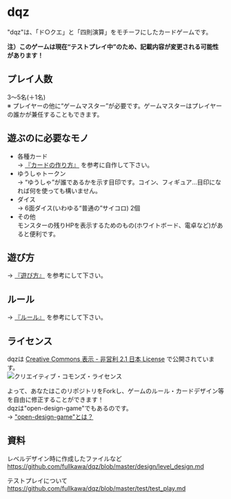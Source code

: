 dqz
===

"dqz"は、「ド○クエ」と「四則演算」をモチーフにしたカードゲームです。

**注）このゲームは現在“テストプレイ中”のため、記載内容が変更される可能性があります！**

プレイ人数
----------

3～5名(＋1名)  
※ プレイヤーの他に“ゲームマスター”が必要です。ゲームマスターはプレイヤーの誰かが兼任することもできます。

遊ぶのに必要なモノ
-----------------

* 各種カード  
→ [『カードの作り方』](https://github.com/fullkawa/dqz/blob/master/how_to_make.md) を参考に自作して下さい。
* ゆうしゃトークン  
→ “ゆうしゃ”が誰であるかを示す目印です。コイン、フィギュア…目印になれば何を使っても構いません。
* ダイス  
→ 6面ダイス(いわゆる“普通の”サイコロ) 2個
* その他  
モンスターの残りHPを表示するためのもの(ホワイトボード、電卓など)があると便利です。

遊び方
------

→ [『遊び方』](https://github.com/fullkawa/dqz/blob/master/how_to_play.md) を参考にして下さい。

ルール
------

→ [『ルール』](https://github.com/fullkawa/dqz/blob/master/rule.md) を参考にして下さい。

ライセンス
----------

dqzは [Creative Commons 表示 - 非営利 2.1 日本 License](http://creativecommons.org/licenses/by-nc/2.1/jp/) で公開されています。  
![クリエイティブ・コモンズ・ライセンス](http://i.creativecommons.org/l/by-nc/2.1/jp/88x31.png)  

よって、あなたはこのリポジトリをForkし、ゲームのルール・カードデザイン等を自由に修正することができます！  
dqzは"open-design-game"でもあるのです。  
→ ["open-design-game"とは？](http://open-design-games.net/index.php/about)  

資料
----

レベルデザイン時に作成したファイルなど  
https://github.com/fullkawa/dqz/blob/master/design/level_design.md

テストプレイについて  
https://github.com/fullkawa/dqz/blob/master/test/test_play.md
